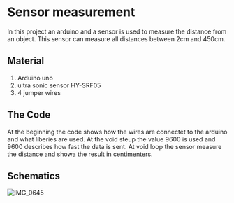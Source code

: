 # Sensor measurement
In this project an arduino and a sensor is used to measure the distance from an object. This sensor can measure all distances between 2cm and 450cm. 
## Material
1. Arduino uno
2. ultra sonic sensor HY-SRF05
3. 4 jumper wires
## The Code
At the beginning the code shows how the wires are connectet to the arduino and what liberies are used. At the void steup the value 9600 is used and 9600 describes how fast the data is sent. At void loop the sensor measure the distance and showa the result in centimenters.
## Schematics
![IMG_0645](https://user-images.githubusercontent.com/57347174/105398278-75354180-5c22-11eb-8bf8-aa8643669fe1.JPG)
